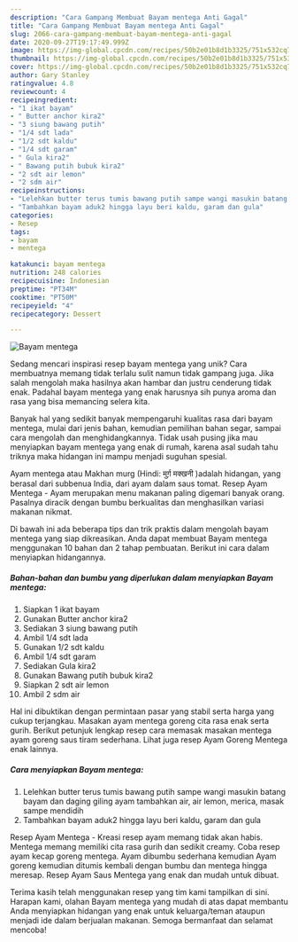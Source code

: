 ```yaml
---
description: "Cara Gampang Membuat Bayam mentega Anti Gagal"
title: "Cara Gampang Membuat Bayam mentega Anti Gagal"
slug: 2066-cara-gampang-membuat-bayam-mentega-anti-gagal
date: 2020-09-27T19:17:49.999Z
image: https://img-global.cpcdn.com/recipes/50b2e01b8d1b3325/751x532cq70/bayam-mentega-foto-resep-utama.jpg
thumbnail: https://img-global.cpcdn.com/recipes/50b2e01b8d1b3325/751x532cq70/bayam-mentega-foto-resep-utama.jpg
cover: https://img-global.cpcdn.com/recipes/50b2e01b8d1b3325/751x532cq70/bayam-mentega-foto-resep-utama.jpg
author: Gary Stanley
ratingvalue: 4.8
reviewcount: 4
recipeingredient:
- "1 ikat bayam"
- " Butter anchor kira2"
- "3 siung bawang putih"
- "1/4 sdt lada"
- "1/2 sdt kaldu"
- "1/4 sdt garam"
- " Gula kira2"
- " Bawang putih bubuk kira2"
- "2 sdt air lemon"
- "2 sdm air"
recipeinstructions:
- "Lelehkan butter terus tumis bawang putih sampe wangi masukin batang bayam dan daging giling ayam tambahkan air, air lemon, merica, masak sampe mendidih"
- "Tambahkan bayam aduk2 hingga layu beri kaldu, garam dan gula"
categories:
- Resep
tags:
- bayam
- mentega

katakunci: bayam mentega 
nutrition: 248 calories
recipecuisine: Indonesian
preptime: "PT34M"
cooktime: "PT50M"
recipeyield: "4"
recipecategory: Dessert

---
```



![Bayam mentega](https://img-global.cpcdn.com/recipes/50b2e01b8d1b3325/751x532cq70/bayam-mentega-foto-resep-utama.jpg)

Sedang mencari inspirasi resep bayam mentega yang unik? Cara membuatnya memang tidak terlalu sulit namun tidak gampang juga. Jika salah mengolah maka hasilnya akan hambar dan justru cenderung tidak enak. Padahal bayam mentega yang enak harusnya sih punya aroma dan rasa yang bisa memancing selera kita.

Banyak hal yang sedikit banyak mempengaruhi kualitas rasa dari bayam mentega, mulai dari jenis bahan, kemudian pemilihan bahan segar, sampai cara mengolah dan menghidangkannya. Tidak usah pusing jika mau menyiapkan bayam mentega yang enak di rumah, karena asal sudah tahu triknya maka hidangan ini mampu menjadi suguhan spesial.

Ayam mentega atau Makhan murg (Hindi: मुर्ग़ मक्खनी )adalah hidangan, yang berasal dari subbenua India, dari ayam dalam saus tomat. Resep Ayam Mentega - Ayam merupakan menu makanan paling digemari banyak orang. Pasalnya diracik dengan bumbu berkualitas dan menghasilkan variasi makanan nikmat.


Di bawah ini ada beberapa tips dan trik praktis dalam mengolah bayam mentega yang siap dikreasikan. Anda dapat membuat Bayam mentega menggunakan 10 bahan dan 2 tahap pembuatan. Berikut ini cara dalam menyiapkan hidangannya.

<!--inarticleads1-->

##### Bahan-bahan dan bumbu yang diperlukan dalam menyiapkan Bayam mentega:

1. Siapkan 1 ikat bayam
1. Gunakan  Butter anchor kira2
1. Sediakan 3 siung bawang putih
1. Ambil 1/4 sdt lada
1. Gunakan 1/2 sdt kaldu
1. Ambil 1/4 sdt garam
1. Sediakan  Gula kira2
1. Gunakan  Bawang putih bubuk kira2
1. Siapkan 2 sdt air lemon
1. Ambil 2 sdm air


Hal ini dibuktikan dengan permintaan pasar yang stabil serta harga yang cukup terjangkau. Masakan ayam mentega goreng cita rasa enak serta gurih. Berikut petunjuk lengkap resep cara memasak masakan mentega ayam goreng saus tiram sederhana. Lihat juga resep Ayam Goreng Mentega enak lainnya. 

<!--inarticleads2-->

##### Cara menyiapkan Bayam mentega:

1. Lelehkan butter terus tumis bawang putih sampe wangi masukin batang bayam dan daging giling ayam tambahkan air, air lemon, merica, masak sampe mendidih
1. Tambahkan bayam aduk2 hingga layu beri kaldu, garam dan gula


Resep Ayam Mentega - Kreasi resep ayam memang tidak akan habis. Mentega memang memiliki cita rasa gurih dan sedikit creamy. Coba resep ayam kecap goreng mentega. Ayam dibumbu sederhana kemudian Ayam goreng kemudian ditumis kembali dengan bumbu dan mentega hingga meresap. Resep Ayam Saus Mentega yang enak dan mudah untuk dibuat. 

Terima kasih telah menggunakan resep yang tim kami tampilkan di sini. Harapan kami, olahan Bayam mentega yang mudah di atas dapat membantu Anda menyiapkan hidangan yang enak untuk keluarga/teman ataupun menjadi ide dalam berjualan makanan. Semoga bermanfaat dan selamat mencoba!
